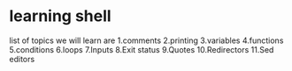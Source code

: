 # learning shell
list of topics we will learn are
1.comments
2.printing
3.variables
4.functions
5.conditions
6.loops
7.Inputs
8.Exit status
9.Quotes
10.Redirectors
11.Sed editors